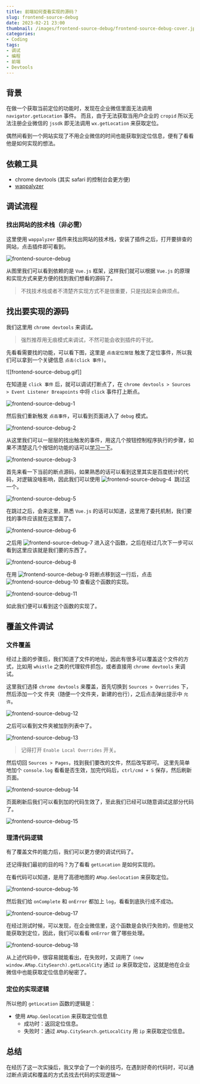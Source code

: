 ```yaml
---
title: 前端如何查看实现的源码？
slug: frontend-source-debug
date: 2023-02-21 23:00
thumbnail: /images/frontend-source-debug/frontend-source-debug-cover.jpeg
categories:
- Coding
tags:
- 调试
- 编程
- 前端
- Devtools
---
```


## 背景

在做一个获取当前定位的功能时，发现在企业微信里面无法调用 `navigator.getLocation` 事件。
而且，由于无法获取当用户企业的 `cropid` 所以无法注册企业微信的 `jssdk` 即无法调用 `wx.getLocation` 来获取定位。

偶然间看到一个网站实现了不用企业微信的时间也能获取到定位信息，便有了看看他是如何实现的想法。

## 依赖工具

- chrome devtools (其实 safari 的控制台会更方便)
- [wappalyzer](https://www.wappalyzer.com/apps/)

## 调试流程

### 找出网站的技术栈（非必需）

这里使用 `wappalyzer` 插件来找出网站的技术栈，安装了插件之后，打开要排查的网站，点击插件即可看到。

![frontend-source-debug](/images/frontend-source-debug/frontend-source-debug.png)

从图里我们可以看到依赖的是 `Vue.js` 框架，这样我们就可以根据 `Vue.js` 的原理和实现方式来更方便的找到我们想看的源码了。

> 不找技术栈或者不清楚齐实现方式不是很重要，只是找起来会麻烦点。

## 找出要实现的源码

我们这里用 `chrome devtools` 来调试。

> 强烈推荐用无痕模式来调试，不然可能会收到插件的干扰。

先看看需要找的功能，可以看下图，这里是 `点击定位按钮` 触发了定位事件，所以我们可以拿到一个关键信息 `点击(click 事件)`。

![[frontend-source-debug.gif]]

在知道是 `click 事件` 后，就可以调试打断点了，在 `chrome devtools > Sources > Event Listener Breapoints` 中将 `click` 事件打上断点。

![frontend-source-debug-1](/images/frontend-source-debug/frontend-source-debug-1.png)

然后我们重新触发 `点击事件`，可以看到页面进入了 `debug` 模式。

![frontend-source-debug-2](/images/frontend-source-debug/frontend-source-debug-2.png)

从这里我们可以一层层的找出触发的事件，用这几个按钮控制程序执行的步骤，如果不清楚这几个按钮的功能的话可以[学习一下](https://zh.javascript.info/debugging-chrome#gen-zong-zhi-hang)。

![frontend-source-debug-3](/images/frontend-source-debug/frontend-source-debug-3.png)

首先来看一下当前的断点源码，如果熟悉的话可以看到这里其实是百度统计的代码，对逻辑没啥影响，因此我们可以使用 ![frontend-source-debug-4](/images/frontend-source-debug/frontend-source-debug-4.png)  跳过这一个。

![frontend-source-debug-5](/images/frontend-source-debug/frontend-source-debug-5.png)

在跳过之后，会来这里，熟悉 `Vue.js` 的话可以知道，这里用了委托机制，我们要找的事件应该就在这里面了。

![frontend-source-debug-6](/images/frontend-source-debug/frontend-source-debug-6.png)

之后用 ![frontend-source-debug-7](/images/frontend-source-debug/frontend-source-debug-7.png) 进入这个函数，之后在经过几次下一步可以看到这里应该就是我们要的东西了。

![frontend-source-debug-8](/images/frontend-source-debug/frontend-source-debug-8.png)

在用 ![frontend-source-debug-9](/images/frontend-source-debug/frontend-source-debug-9.png) 将断点移到这一行后，点击 ![frontend-source-debug-10](/images/frontend-source-debug/frontend-source-debug-10.png) 查看这个函数的实现。

![frontend-source-debug-11](/images/frontend-source-debug/frontend-source-debug-11.png)

如此我们便可以看到这个函数的实现了。

## 覆盖文件调试

### 文件覆盖

经过上面的步骤后，我们知道了文件的地址，因此有很多可以覆盖这个文件的方式，比如用 `whistle` 之类的代理软件抓包，或者直接用 `chrome devtools` 来调试。

这里我们选择 `chrome devtools` 来覆盖，首先切换到 `Sources > Overrides` 下，然后添加一个文
件夹（随便一个文件夹，新建的也行），之后点击弹出提示中 `允许`。

![frontend-source-debug-12](/images/frontend-source-debug/frontend-source-debug-12.png)

之后可以看到文件夹被加到列表中了。

![frontend-source-debug-13](/images/frontend-source-debug/frontend-source-debug-13.png)

> 记得打开 `Enable Local Overrides` 开关。

然后切回 `Sources > Pages`，找到我们要改的文件，然后改写即可。
这里先简单地加个 `console.log` 看看是否生效，加完代码后，`ctrl/cmd + S` 保存，然后刷新页面。

![frontend-source-debug-14](/images/frontend-source-debug/frontend-source-debug-14.png)

页面刷新后我们可以看到加的代码生效了，至此我们已经可以随意调试这部分代码了。

![frontend-source-debug-15](/images/frontend-source-debug/frontend-source-debug-15.png)

### 理清代码逻辑

有了覆盖文件的能力后，我们可以更方便的调试代码了。

还记得我们最初的目的吗？为了看看 `getLocation` 是如何实现的。

在看代码可以知道，是用了高德地图的 `AMap.Geolocation` 来获取定位。

![frontend-source-debug-16](/images/frontend-source-debug/frontend-source-debug-16.png)

然后我们给 `onComplete` 和 `onError` 都加上 `log`，看看到底执行成不成功。

![frontend-source-debug-17](/images/frontend-source-debug/frontend-source-debug-17.png)

在经过测试时候，可以发现，在企业微信里，这个函数是会执行失败的，但是他又能获取到定位，因此，我们可以看看 `onError` 做了哪些处理。

![frontend-source-debug-18](/images/frontend-source-debug/frontend-source-debug-18.png)

从上述代码中，很容易就能看出，在失败时，又调用了 `(new window.AMap.CitySearch).getLocalCity` 通过 `ip` 来获取定位，这就是他在企业微信中也能获取定位信息的秘密了。

### 定位的实现逻辑

所以他的 `getLocation` 函数的逻辑是：

- 使用 `AMap.Geolocation` 来获取定位信息
  - 成功时：返回定位信息。
  - 失败时：通过 `AMap.CitySearch.getLocalCity` 用 `ip` 来获取定位信息。

## 总结

在经历了这一次实操后，我又学会了一个新的技巧，在遇到好奇的代码时，可以通过断点调试和覆盖的方式去找去代码的实现逻辑～
